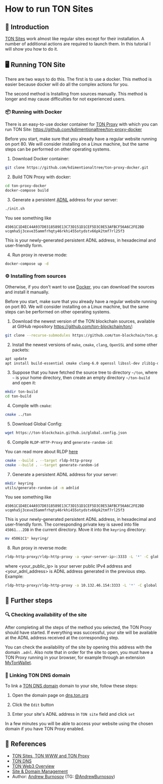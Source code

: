 # How to run TON Sites

## 👋 Introduction

[TON Sites](/learn/services/sites-www-proxy) work almost like regular sites except for their installation. A number of additional actions are required to launch them. In this tutorial I will show you how to do it.

## 🖥 Running TON Site

There are two ways to do this. The first is to use a docker. This method is easier because docker will do all the complex actions for you.

The second method is Installing from sources manually. This method is longer and may cause difficulties for not experienced users.

### 📦 Running with Docker

There is an easy-to-use docker container for [TON Proxy](/participate/web3/sites-and-proxy) with which you can run TON Site:
https://github.com/kdimentionaltree/ton-proxy-docker

Before you start, make sure that you already have a regular website running on port 80. We will consider installing on a Linux machine, but the same steps can be performed on other operating systems.

1.  Download Docker container:
```bash
git clone https://github.com/kdimentionaltree/ton-proxy-docker.git
```

2.  Build TON Proxy with docker:
```bash
cd ton-proxy-docker
docker-compose build
```

3.  Generate a persistent [ADNL](/learn/networking/adnl) address for your server:
```bash
./init.sh
```
You see something like
```
45061C1D4EC44A937D0318589E13C73D151D1CEF5D3C0E53AFBCF56A6C2FE2BD vcqmha5j3ceve35ammfrhqty46rkhi455otydstv66pk2tmf7rl25f3
```
This is your newly-generated persistent ADNL address, in hexadecimal and user-friendly form.

4.  Run proxy in reverse mode:
```bash
docker-compose up -d
```

### ⚙️ Installing from sources

Otherwise, if you don't want to use [Docker](#-running-with-docker), you can download the sources and install it manually.

Before you start, make sure that you already have a regular website running on port 80. We will consider installing on a Linux machine, but the same steps can be performed on other operating systems.

1.  Download the newest version of the TON blockchain sources, available at GitHub repository https://github.com/ton-blockchain/ton/:
```bash
git clone --recurse-submodules https://github.com/ton-blockchain/ton.git
```

2.  Install the newest versions of `make`, `cmake`, `clang`, `OpenSSL` and some other packets:
```bash
apt update
apt install build-essential cmake clang-6.0 openssl libssl-dev zlib1g-dev
```

3.  Suppose that you have fetched the source tree to directory `~/ton`, where `~` is your home directory, then create an empty directory `~/ton-build` and open it:
```bash
mkdir ton-build
cd ton-build
```

4.  Compile with `cmake`:
```bash
cmake ../ton
```

5.  Download Global Config:
```bash
wget https://ton-blockchain.github.io/global.config.json
```

6.  Compile `RLDP-HTTP-Proxy` and `generate-random-id`:

You can read more about RLDP [here](/learn/networking/rldp)

```bash
cmake --build . --target rldp-http-proxy
cmake --build . --target generate-random-id
```

7.  Generate a persistent ADNL address for your server:
```bash
mkdir keyring
utils/generate-random-id -m adnlid
```
You see something like
```
45061C1D4EC44A937D0318589E13C73D151D1CEF5D3C0E53AFBCF56A6C2FE2BD vcqmha5j3ceve35ammfrhqty46rkhi455otydstv66pk2tmf7rl25f3
```
This is your newly-generated persistent ADNL address, in hexadecimal and user-friendly form. The corresponding private key is saved into file `45061...2DB` in the current directory. Move it into the `keyring` directory:
```bash
mv 45061C1* keyring/
```

8. Run proxy in reverse mode:
```bash
rldp-http-proxy/rldp-http-proxy -a <your-server-ip>:3333 -L '*' -C global.config.json -A <your-adnl-address> -d -l <log-file>
```
where <your_public_ip> is your server public IPv4 address and <your_adnl_address> is ADNL address generated in the previous step.
Example:
```bash
rldp-http-proxy/rldp-http-proxy -a 10.132.46.154:3333 -L '*' -C global.config.json -A vcqmha5j3ceve35ammfrhqty46rkhi455otydstv66pk2tmf7rl25f3 -d -l tonsite.log
```

## 👀 Further steps

### 🔍 Сhecking availability of the site

After completing all the steps of the method you selected, the TON Proxy should have started. If everything was successful, your site will be available at the ADNL address received at the corresponding step. 

You can check the availability of the site by opening this address with the domain `.adnl`. Also note that in order for the site to open, you must have a TON Proxy running in your browser, for example through an extension [MyTonWallet](https://mytonwallet.io/).

### 📎 Linking TON DNS domain

To link a [TON DNS domain](/participate/web3/dns) domain to your site, follow these steps:

1.  Open the domain page on [dns.ton.org](https://dns.ton.org)

2.  Click the `Edit` button

3.  Enter your site's ADNL address in `TON site` field and click `set`

In a few minutes you will be able to access your website using the chosen domain if you have TON Proxy enabled.

## 📌 References

 * [TON Sites, TON WWW and TON Proxy](/learn/services/sites-www-proxy/)
 * [TON DNS](/learn/services/dns/)
 * [TON Web3 Overview](/participate/web3/overview/)
 * [Site & Domain Management](/participate/web3/site-management)
 * Author: [Andrew Burnosov](https://github.com/AndreyBur) (TG: [@AndrewBurnosov](https://t.me/AndreyBurnosov))